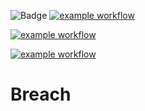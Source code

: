 ![Badge](https://img.shields.io/badge/version-v1.2-blue.svg)
[![example workflow](https://github.com/github/docs/actions/workflows/main.yml/badge.svg)](https://github.com/hitesh-temp-account/Breach/actions/workflows/main.yml)

[![example workflow](https://github.com/github/docs/actions/workflows/main.yml/badge.svg)](https://github.com/hitesh-temp-account/Yoru/actions/workflows/main.yml)


[![example workflow](https://github.com/hitesh-temp-account/Yoru/actions/workflows/main.yml?branch=main)](https://github.com/hitesh-temp-account/Yoru/actions/workflows/main.yml)
# Breach
